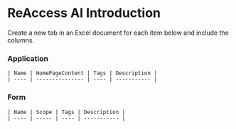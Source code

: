 # ReAccess AI Introduction

Create a new tab in an Excel document for each item below and include the columns.

### Application

    | Name | HomePageContent | Tags | Description |
    | ---- | --------------- | ---- | ----------- |

### Form

    | Name | Scope | Tags | Description |
    | ---- | ----- | ---- | ----------- |